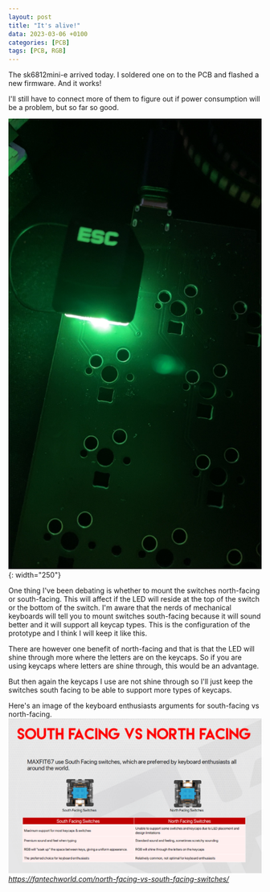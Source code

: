 ```yaml
---
layout: post
title: "It's alive!"
data: 2023-03-06 +0100
categories: [PCB]
tags: [PCB, RGB]
---
```


The sk6812mini-e arrived today. I soldered one on to the PCB and flashed a new firmware. And it works!

I'll still have to connect more of them to figure out if power consumption will be a problem, but so far so good.

![](/assets/img/230306/IMG_1764.JPG){: width="250"}

One thing I've been debating is whether to mount the switches north-facing or south-facing. This will affect if the LED will reside at the top of the switch or the bottom of the switch. I'm aware that the nerds of mechanical keyboards will tell you to mount switches south-facing because it will sound better and it will support all keycap types. This is the configuration of the prototype and I think I will keep it like this.

There are however one benefit of north-facing and that is that the LED will shine through more where the letters are on the keycaps. So if you are using keycaps where letters are shine through, this would be an advantage. 

But then again the keycaps I use are not shine through so I'll just keep the switches south facing to be able to support more types of keycaps.

Here's an image of the keyboard enthusiasts arguments for south-facing vs north-facing.
![](/assets/img/230306/north-facing-vs-south-facing-switche.png)
*https://fantechworld.com/north-facing-vs-south-facing-switches/*
